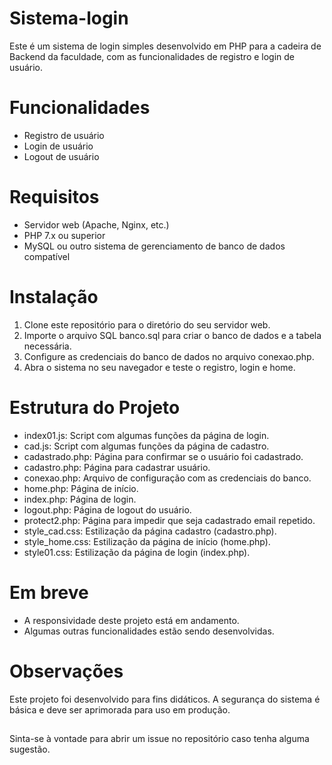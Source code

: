 # Sistema-login
Este é um sistema de login simples desenvolvido em PHP para a cadeira de Backend da faculdade, com as funcionalidades de registro e login de usuário. 

# Funcionalidades
* Registro de usuário
* Login de usuário
* Logout de usuário

# Requisitos
* Servidor web (Apache, Nginx, etc.)
* PHP 7.x ou superior
* MySQL ou outro sistema de gerenciamento de banco de dados compatível

# Instalação
1. Clone este repositório para o diretório do seu servidor web.
2. Importe o arquivo SQL banco.sql para criar o banco de dados e a tabela necessária.
3. Configure as credenciais do banco de dados no arquivo conexao.php.
4. Abra o sistema no seu navegador e teste o registro, login e home.


# Estrutura do Projeto
* index01.js: Script com algumas funções da página de login.
* cad.js: Script com algumas funções da página de cadastro.
* cadastrado.php: Página para confirmar se o usuário foi cadastrado.
* cadastro.php: Página para cadastrar usuário.
* conexao.php: Arquivo de configuração com as credenciais do banco.
* home.php: Página de início.
* index.php: Página de login.
* logout.php: Página de logout do usuário.
* protect2.php: Página para impedir que seja cadastrado email repetido.
* style_cad.css: Estilização da página cadastro (cadastro.php).
* style_home.css: Estilização da página de início (home.php).
* style01.css: Estilização da página de login (index.php).


# Em breve
- A responsividade deste projeto está em andamento.
- Algumas outras funcionalidades estão sendo desenvolvidas.



# Observações
Este projeto foi desenvolvido para fins didáticos.
A segurança do sistema é básica e deve ser aprimorada para uso em produção.
##

Sinta-se à vontade para abrir um issue no repositório caso tenha alguma sugestão.